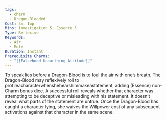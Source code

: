 ```yaml
---
tags:
  - charm
  - Dragon-Blooded
Cost: 3m, 1wp
Mins: Investigation 5, Essence 3
Type: Reflexive
Keywords:
  - Air
  - Mute
Duration: Instant
Prerequisite Charms:
  - "[[Falsehood-Unearthing Attitude]]"
---
```

To speak lies before a Dragon-Blood is to foul the air with one’s breath. The Dragon-Blood may reflexively roll to profileacharacterwhenshehearshimmakeastatement, adding (Essence) non-Charm bonus dice. A successful roll reveals whether that character was attempting to be deceptive or misleading with his statement. It doesn’t reveal what parts of the statement are untrue. Once the Dragon-Blood has caught a character lying, she waives the Willpower cost of any subsequent activations against that character in the same scene.